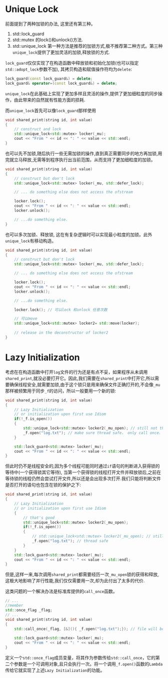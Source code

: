 # Unique Lock

前面提到了两种加锁的办法, 这里还有第三种。
1. std::lock_guard
2. std::mutex 的lock()和unlock()方法. 
3. std::unique_lock
第一种方法是推荐的加锁方式,极不推荐第二种方式。第三种`unique_lock`提供了更加灵活的加锁,释放锁的方式.

`lock_guard`仅仅实现了在构造函数中释放锁和初始化加锁(也可以指定`std::adopt_lock`参数不加), 其拷贝构造和赋值操作符均为`delete`:
```c++
lock_guard(const lock_guard&) = delete;
lock_guard& operator=(const lock_guard&) = delete;
```

`unique_lock`在此基础上实现了更加多样且灵活的操作,提供了更加细粒度的同步操作，由此带来的自然就有性能方面的损耗.

而`unique_lock`首先可以像`lock_guard`那样使用
```c++
void shared_print(string id, int value)
{
    // construct and lock
    std::unique_lock<std::mutex> locker(_mu);
    cout << "From " << id << ": " << value << std::endl;
}
```
也可以先不加锁,随后执行一些无需加锁的操作,直到真正需要同步的地方再加锁,用完就立马释放,无需等到程序执行出当前范围，从而支持了更加细粒度的加锁。
```c++
void shared_print(string id, int value)
{
    // construct but don't lock
    std::unique_lock<std::mutex> locker(_mu, std::defer_lock);

    // ... do something else does not access the ofstream

    locker.lock();
    cout << "From " << id << ": " << value << std::endl;
    locker.unlock();

    // ...do something else.
}
```
也可以多次加锁、释放锁, 这在有复杂逻辑时可以实现最小粒度的加锁。此外`unique_lock`有移动构造。
```c++
void shared_print(string id, int value)
{
    // construct but don't lock
    std::unique_lock<std::mutex> locker(_mu, std::defer_lock);

    // ... do something else does not access the ofstream

    locker.lock();
    cout << "From " << id << ": " << value << std::endl;
    locker.unlock();

    // ...do something else.

    locker.lock(); // 可以lock 和unlock 任意次数

    // 可以move
    std::unique_lock<std::mutex> locker2= std::move(locker);
    
    // release in the deconstructor of locker2
}
```
# Lazy Initialization
考虑在在构造函数中打开`log`文件的行为还是有点不妥，如果程序从未调用`shared_print`,就没必要打开它。因此,我们需要在`shared_print`中打开它,所以需要确保线程安全,就需要加锁,由于这个锁只是用来确保文件正确打开的,不会像`_mu`那样被频繁用于同步`_f`的访问，所以一般要用一个新的锁:

```c++
void shared_print(string id, int value)
{
    // Lazy Initialization
    // or initialization upon first use Idiom
    if(!_f.is_open())
    {
        std::unique_lock<std::mutex> locker2(_mu_open); // still not thread safe
        _f.open("log.txt"); // make sure thread safe， only call once.
    }

    std::lock_guard<std::mutex> locker(_mu);
    cout << "From " << id << ": " << value << std::endl;
}
```
但此时仍不是线程安全的,因为多个线程可能同时通过`if`语句的判断进入获得锁的等待中(一个获得锁其它等待), 当第一个获得锁的线程打开文件并释放锁后,之前在等待锁的线程仍然会尝试打开文件,所以还是会出现多次打开.我们只能将判断文件是否打开的语句也包含在锁的保护之下:
```c++
void shared_print(string id, int value)
{
    // Lazy Initialization
    // or initialization upon first use Idiom
    {
        // that's good
        std::unique_lock<std::mutex> locker2(_mu_open);
        if(!_f.is_open())
        {
            // std::unique_lock<std::mutex> locker2(_mu_open); // still not thread safe
            _f.open("log.txt"); // thread safe
        }
    }   
    std::lock_guard<std::mutex> locker(_mu);
    cout << "From " << id << ": " << value << std::endl;
}
```
但是,这样一来,每次调用`shared_print`都需要经历一次`_mu_open`锁的获得和释放,这极大地影响了并行性能,我们仅仅需要用一次,却为此付出了太多的代价.

这类问题的一个解决办法是标准库提供的`call_once`函数。

```c++
// ...
//member 
std::once_flag _flag;
// ... 
void shared_print(string id, int value)
{
    std::call_once(_flag, [&](){ _f.open("log.txt");}); // file will be opened only once by one thread
    
    std::lock_guard<std::mutex> locker(_mu);
    cout << "From " << id << ": " << value << std::endl;
}
```
定义一个`std::once_flag`成员变量，将其作为参数传给`std::call_once`，它的第二个参数是一个可调用对象,且只会执行一次。将一个调用`_f.open()`函数的`Lambda`传给它就实现了上述`Lazy Initialization`的功能。
